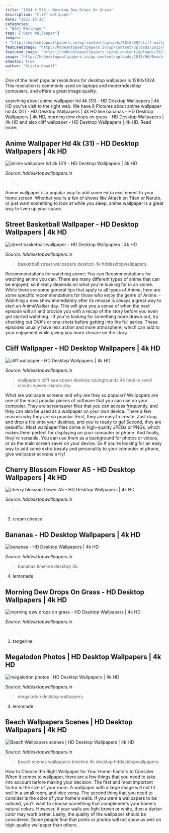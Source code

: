 ```yaml
---
title: "1024 X 576 ~ Morning Dew Drops On Grass"
description: "Cliff wallpaper"
date: "2021-10-23"
categories:
- "Best Wallpaper"
tags: ["Best Wallpaper"]
images:
- "http://hddesktopwallpapers.in/wp-content/uploads/2015/09/cliff-wallpaper.jpg"
featuredImage: "http://hddesktopwallpapers.in/wp-content/uploads/2015/09/megalodon-photos-680x425.jpg"
featured_image: "https://hddesktopwallpapers.in/wp-content/uploads/2021/10/anime-wallpaper-hd-4k-30-680x425.jpg"
image: "http://hddesktopwallpapers.in/wp-content/uploads/2015/06/Beach-Wallpapers-scenes-851x315.jpg"
ShowToc: true
author: "Krista Howell"
---
```



One of the most popular resolutions for desktop wallpaper is 1280x1024. This resolution is commonly used on laptops and moderndesktop computers, and offers a great image quality.

	

		
searching about anime wallpaper hd 4k (31) - HD Desktop Wallpapers | 4k HD you've visit to the right web. We have 8 Pictures about anime wallpaper hd 4k (31) - HD Desktop Wallpapers | 4k HD like bananas - HD Desktop Wallpapers | 4k HD, morning dew drops on grass - HD Desktop Wallpapers | 4k HD and also cliff wallpaper - HD Desktop Wallpapers | 4k HD. Read more:
		
    
## Anime Wallpaper Hd 4k (31) - HD Desktop Wallpapers | 4k HD

<img loading=lazy src="https://hddesktopwallpapers.in/wp-content/uploads/2021/10/anime-wallpaper-hd-4k-30-680x425.jpg" onerror="this.onerror=null;this.src='https://tse4.mm.bing.net/th?id=OIP.LRoF_wzrMuUsyBHvIyfZDQHaEo&amp;pid=15.1';" alt="anime wallpaper hd 4k (31) - HD Desktop Wallpapers | 4k HD">

_Source: hddesktopwallpapers.in_

>. 

	

Anime wallpaper is a popular way to add some extra excitement to your home screen. Whether you’re a fan of shows like Attack on Titan or Naruto, or just want something to look at while you sleep, anime wallpaper is a great way to liven up your space.

    
## Street Basketball Wallpaper - HD Desktop Wallpapers | 4k HD

<img loading=lazy src="http://hddesktopwallpapers.in/wp-content/uploads/2015/06/street-basketball-wallpaper-1280x500.jpg" onerror="this.onerror=null;this.src='https://tse1.mm.bing.net/th?id=OIP.WkOOefnQ33CejltL5aCK_AHaC5&amp;pid=15.1';" alt="street basketball wallpaper - HD Desktop Wallpapers | 4k HD">

_Source: hddesktopwallpapers.in_

>basketball street wallpapers desktop 4k hddesktopwallpapers. 

	

Recommendations for watching anime: You can
Recommendations for watching anime you can. There are many different types of anime that can be enjoyed, so it really depends on what you're looking for in an anime. While there are some general tips that apply to all types of Anime, here are some specific recommendations for those who enjoy the genre of Anime: 
-Watching a new show immediately after its release is always a great way to start an AnimeWalker day. This will give you a sense of when the next episode will air and provide you with a recap of the story before you even get started watching. 
-If you're looking for something more drawn out, try checking out OVA's or one-shots before getting into the full series. These episodes usually have less action and more atmosphere, which can add to your enjoyment while giving you more closure on the story.

    
## Cliff Wallpaper - HD Desktop Wallpapers | 4k HD

<img loading=lazy src="http://hddesktopwallpapers.in/wp-content/uploads/2015/09/cliff-wallpaper.jpg" onerror="this.onerror=null;this.src='https://tse3.mm.bing.net/th?id=OIP.jB5Lf248_GIQ49EHCE_H6AHaEK&amp;pid=15.1';" alt="cliff wallpaper - HD Desktop Wallpapers | 4k HD">

_Source: hddesktopwallpapers.in_

>wallpapers cliff sea ocean desktop backgrounds 4k mobile swell clouds waves islands sky. 

	

What are wallpaper screens and why are they so popular?
Wallpapers are one of the most popular pieces of software that you can use on your computer. They are screensaver files that you can access frequently, and they can also be used as a wallpaper on your own device. There a few reasons why they are so popular. First, they are easy to create. Just drag and drop a file onto your desktop, and you're ready to go! Second, they are beautiful. Most wallpaper files come in high-quality JPEGs or PNGs, which makes them perfect for displaying on your computer or phone. And finally, they're versatile. You can use them as a background for photos or videos, or as the main screen saver on your device. So if you're looking for an easy way to add some extra beauty and personality to your computer or phone, give wallpaper screens a try!

    
## Cherry Blossom Flower A5 - HD Desktop Wallpapers | 4k HD

<img loading=lazy src="https://hddesktopwallpapers.in/wp-content/uploads/2015/11/cherry-blossom-flower-A4-768x480.jpg" onerror="this.onerror=null;this.src='https://tse3.mm.bing.net/th?id=OIP.E7l7p4TAiy5BC82RaAxnsAHaEo&amp;pid=15.1';" alt="cherry blossom flower A5 - HD Desktop Wallpapers | 4k HD">

_Source: hddesktopwallpapers.in_

>. 

	

3. cream cheese 

    
## Bananas - HD Desktop Wallpapers | 4k HD

<img loading=lazy src="http://hddesktopwallpapers.in/wp-content/uploads/2015/08/bananas-1500x500.jpg" onerror="this.onerror=null;this.src='https://tse1.mm.bing.net/th?id=OIP.pdA8xj_H5RYYodfgA12AmwHaCe&amp;pid=15.1';" alt="bananas - HD Desktop Wallpapers | 4k HD">

_Source: hddesktopwallpapers.in_

>bananas timeline desktop 4k. 

	

4. lemonade 

    
## Morning Dew Drops On Grass - HD Desktop Wallpapers | 4k HD

<img loading=lazy src="https://hddesktopwallpapers.in/wp-content/uploads/2015/08/morning-dew-drops-on-grass-1500x500.jpg" onerror="this.onerror=null;this.src='https://tse4.mm.bing.net/th?id=OIP.mXF_ifr2lNjINDBwEriGZwHaCe&amp;pid=15.1';" alt="morning dew drops on grass - HD Desktop Wallpapers | 4k HD">

_Source: hddesktopwallpapers.in_

>. 

	

1. tangerine 

    
## Megalodon Photos | HD Desktop Wallpapers | 4k HD

<img loading=lazy src="http://hddesktopwallpapers.in/wp-content/uploads/2015/09/megalodon-photos-680x425.jpg" onerror="this.onerror=null;this.src='https://tse1.mm.bing.net/th?id=OIP.9StKHlGlBqezzBxf2GXGpAHaEo&amp;pid=15.1';" alt="megalodon photos | HD Desktop Wallpapers | 4k HD">

_Source: hddesktopwallpapers.in_

>megalodon desktop wallpapers. 

	

4. lemonade 

    
## Beach Wallpapers Scenes | HD Desktop Wallpapers | 4k HD

<img loading=lazy src="http://hddesktopwallpapers.in/wp-content/uploads/2015/06/Beach-Wallpapers-scenes-851x315.jpg" onerror="this.onerror=null;this.src='https://tse2.mm.bing.net/th?id=OIP.ls3dJMu7s_x9Z250rb6snAHaCv&amp;pid=15.1';" alt="Beach Wallpapers scenes | HD Desktop Wallpapers | 4k HD">

_Source: hddesktopwallpapers.in_

>beach scenes wallpapers timeline 4k desktop hddesktopwallpapers. 

	

How to Choose the Right Wallpaper for Your Home: Factors to Consider
When it comes to wallpaper, there are a few things that you need to take into account before making your decision. The first and most important factor is the size of your room. A wallpaper with a large image will not fit well in a small room, and vice versa. 
The second thing that you need to consider is the color of your home's walls. If you want a wallpapers to be noticed, you'll want to choose something that complements your home's natural colors. However, if your walls are light brown or white, then a darker color may work better. 
Lastly, the quality of the wallpaper should be considered. Some people find that prints or photos will not show as well on high-quality wallpaper than others.

